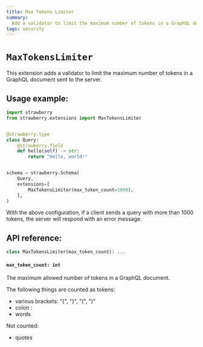 ```yaml
---
title: Max Tokens Limiter
summary:
  Add a validator to limit the maximum number of tokens in a GraphQL document.
tags: security
---
```


# `MaxTokensLimiter`

This extension adds a validator to limit the maximum number of tokens in a
GraphQL document sent to the server.

## Usage example:

```python
import strawberry
from strawberry.extensions import MaxTokensLimiter


@strawberry.type
class Query:
    @strawberry.field
    def hello(self) -> str:
        return "Hello, world!"


schema = strawberry.Schema(
    Query,
    extensions=[
        MaxTokensLimiter(max_token_count=1000),
    ],
)
```

With the above configuration, if a client sends a query with more than 1000
tokens, the server will respond with an error message.

## API reference:

```python
class MaxTokensLimiter(max_token_count): ...
```

#### `max_token_count: int`

The maximum allowed number of tokens in a GraphQL document.

The following things are counted as tokens:

- various brackets: "{", "}", "(", ")"
- colon :
- words

Not counted:

- quotes
